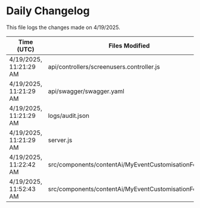 # Daily Changelog

This file logs the changes made on 4/19/2025.

| Time (UTC)             | Files Modified                    | Changes (Addition/Deletion) |
|------------------------|-----------------------------------|-----------------------------|
| 4/19/2025, 11:21:29 AM | api/controllers/screenusers.controller.js | 9 Additions & 9 Deletions |
| 4/19/2025, 11:21:29 AM | api/swagger/swagger.yaml | 4 Additions & 4 Deletions |
| 4/19/2025, 11:21:29 AM | logs/audit.json | 15 Additions & 15 Deletions |
| 4/19/2025, 11:21:29 AM | server.js | 12 Additions & 12 Deletions |
| 4/19/2025, 11:22:42 AM | src/components/contentAi/MyEventCustomisationForm.js | 1 Additions & 1 Deletions|
| 4/19/2025, 11:52:43 AM | src/components/contentAi/MyEventCustomisationForm.js | 1 Additions & 1 Deletions|
